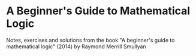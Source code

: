 # A Beginner's Guide to Mathematical Logic
Notes, exercises and solutions from the book "A beginner's guide to mathematical logic" (2014) by Raymond Merrill Smullyan 
